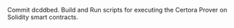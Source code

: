Commit dcddbed.                    Build and Run scripts for executing the Certora Prover on Solidity smart contracts.